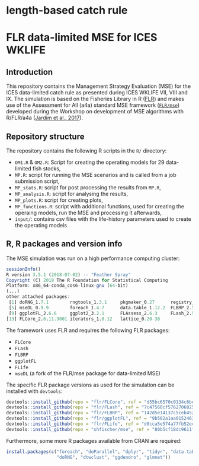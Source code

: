 length-based catch rule
================

# FLR data-limited MSE for ICES WKLIFE

## Introduction

This repository contains the Management Strategy Evaluation (MSE) for
the ICES data-limited catch rule as presented during ICES WKLIFE VII,
VIII and IX. The simulation is based on the Fisheries Library in R
([FLR](http://www.flr-project.org/)) and makes use of the Assessment for
All (a4a) standard MSE framework ([`FLR/mse`](github.com/FLR/mse))
developed during the Workshop on development of MSE algorithms with
R/FLR/a4a ([Jardim et
al., 2017](https://ec.europa.eu/jrc/en/publication/assessment-all-initiativea4a-workshop-development-mse-algorithms-rflra4a)).

## Repository structure

The repository contains the following R scripts in the `R/` directory:

  - `OM1.R` & `OM2.R`: Script for creating the operating models for 29
    data-limited fish stocks,
  - `MP.R`: script for running the MSE scenarios and is called from a
    job submission script,
  - `MP_stats.R`: script for post processing the results from `MP.R`,
  - `MP_analysis.R`: script for analysing the results,
  - `MP_plots.R`: script for creating plots,
  - `MP_functions.R`: script with additional functions, used for
    creating the operaing models, run the MSE and processing it
    afterwards,
  - `input/`: contains csv files with the life-history parameters used
    to create the operating models

## R, R packages and version info

The MSE simulation was run on a high performance computing cluster:

``` r
sessionInfo()
R version 3.5.1 (2018-07-02) -- "Feather Spray"
Copyright (C) 2018 The R Foundation for Statistical Computing
Platform: x86_64-conda_cos6-linux-gnu (64-bit)
(...)
other attached packages:
 [1] doRNG_1.7.1        rngtools_1.3.1     pkgmaker_0.27      registry_0.5
 [5] mseDL_0.9.9        foreach_1.4.7      data.table_1.12.2  FLBRP_2.5.3
 [9] ggplotFL_2.6.6     ggplot2_3.2.1      FLAssess_2.6.3     FLash_2.5.11
[13] FLCore_2.6.11.9001 iterators_1.0.12   lattice_0.20-38
```

The framework uses FLR and requires the following FLR packages:

  - `FLCore`
  - `FLash`
  - `FLBRP`
  - `ggplotFL`
  - `FLife`
  - `mseDL` (a fork of the FLR/mse package for data-limited MSE)

The specific FLR package versions as used for the simulation can be
installed with
`devtools`:

``` r
devtools::install_github(repo = "flr/FLCore", ref = "d55bc6570c0134c6bea6c3fc44be20378691e042")
devtools::install_github(repo = "flr/FLash", ref = "7c47560cf57627068259404bb553f2b644682726")
devtools::install_github(repo = "flr/FLBRP", ref = "142d5e14137c5ceb4526afd6718c26269ad81e7c")
devtools::install_github(repo = "flr/ggplotFL", ref = "9b502a1aa01524637f4f269a3353a92c7d452db0")
devtools::install_github(repo = "flr/FLife", ref = "d0cca5e574a77fb52ec607a25c244969b9c8dd38")
devtools::install_github(repo = "shfischer/mse", ref = "80b5cf18dc9611f7307f599564ccdfbad433948d")
```

Furthermore, some more R packages available from CRAN are
required:

``` r
install.packages(c("foreach", "doParallel", "dplyr", "tidyr", "data.table",
                   "doRNG", "dtwclust", "ggdendro", "glmnet")) 
```
